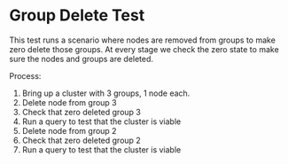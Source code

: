 # Group Delete Test

This test runs a scenario where nodes are removed from groups to make zero delete those
groups. At every stage we check the zero state to make sure the nodes and groups are deleted.

Process:

1. Bring up a cluster with 3 groups, 1 node each.
2. Delete node from group 3
3. Check that zero deleted group 3
4. Run a query to test that the cluster is viable
5. Delete node from group 2
6. Check that zero deleted group 2
7. Run a query to test that the cluster is viable
